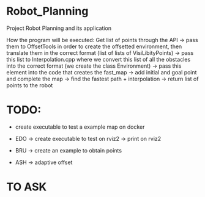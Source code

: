 # Robot_Planning
Project Robot Planning and its application

How the program will be executed:
Get list of points through the API -> pass them to OffsetTools in order to create the offsetted environment, then translate them in the correct format (list of lists of VisiLibityPoints) -> pass this list to Interpolation.cpp where we convert this list of all the obstacles into the correct format (we create the class Environment) -> pass this element into the code that creates the fast_map -> add initial and goal point and complete the map -> find the fastest path + interpolation -> return list of points to the robot

# TODO:
  - create executable to test a example map on docker 

  - EDO -> create executable to test on rviz2 -> print on rviz2
  - BRU -> create an example to obtain points
  - ASH -> adaptive offset  

# TO ASK
